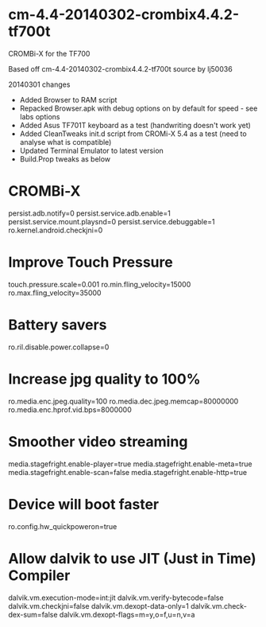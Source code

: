 cm-4.4-20140302-crombix4.4.2-tf700t
=====================================

CROMBi-X for the TF700

Based off cm-4.4-20140302-crombix4.4.2-tf700t source by lj50036

20140301 changes
 - Added Browser to RAM script
 - Repacked Browser.apk with debug options on by default for speed - see labs options
 - Added Asus TF701T keyboard as a test (handwriting doesn't work yet)
 - Added CleanTweaks init.d script from CROMi-X 5.4 as a test (need to analyse what is compatible)
 - Updated Terminal Emulator to latest version 
 - Build.Prop tweaks as below
# CROMBi-X
persist.adb.notify=0
persist.service.adb.enable=1
persist.service.mount.playsnd=0
persist.service.debuggable=1
ro.kernel.android.checkjni=0

# Improve Touch Pressure
touch.pressure.scale=0.001
ro.min.fling_velocity=15000
ro.max.fling_velocity=35000

# Battery savers
ro.ril.disable.power.collapse=0

# Increase jpg quality to 100%
ro.media.enc.jpeg.quality=100
ro.media.dec.jpeg.memcap=80000000
ro.media.enc.hprof.vid.bps=8000000

# Smoother video streaming
media.stagefright.enable-player=true
media.stagefright.enable-meta=true
media.stagefright.enable-scan=false
media.stagefright.enable-http=true

# Device will boot faster
ro.config.hw_quickpoweron=true

# Allow dalvik to use JIT (Just in Time) Compiler
dalvik.vm.execution-mode=int:jit
dalvik.vm.verify-bytecode=false
dalvik.vm.checkjni=false
dalvik.vm.dexopt-data-only=1
dalvik.vm.check-dex-sum=false
dalvik.vm.dexopt-flags=m=y,o=f,u=n,v=a

